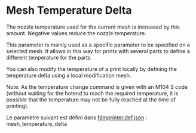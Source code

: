 # Mesh Temperature Delta

The nozzle temperature used for the current mesh is increased by this amount. Negative values reduce the nozzle temperature.

This parameter is mainly used as a specific parameter to be specified on a selected mesh. It allows in this way for prints with several parts to define a different temperature for the parts.

You can also modify the temperature of a print locally by defining the temperature delta using a local modification mesh. 

Note: As the temperature change command is given with an M104 S code (without waiting for the hotend to reach the required temperature, it is possible that the temperature may not be fully reached at the time of printing).

Le paramètre suivant est défini dans [fdmprinter.def.json](https://github.com/smartavionics/Cura/blob/mb-master/resources/definitions/fdmprinter.def.json) : mesh_temperature_delta